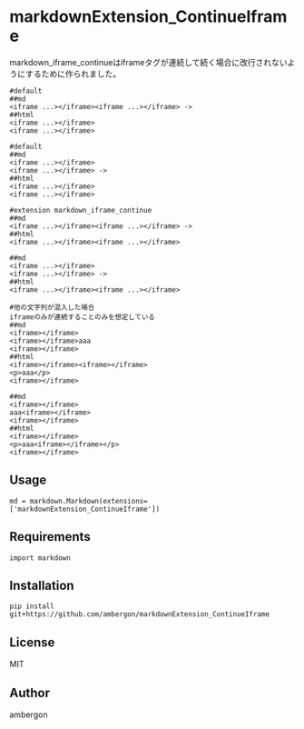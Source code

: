 # markdownExtension_ContinueIframe
markdown_iframe_continueはiframeタグが連続して続く場合に改行されないようにするために作られました。
```
#default
##md
<iframe ...></iframe><iframe ...></iframe> ->
##html
<iframe ...></iframe>
<iframe ...></iframe>

#default
##md
<iframe ...></iframe>
<iframe ...></iframe> ->
##html
<iframe ...></iframe>
<iframe ...></iframe> 
```
```
#extension markdown_iframe_continue
##md
<iframe ...></iframe><iframe ...></iframe> ->
##html
<iframe ...></iframe><iframe ...></iframe> 

##md
<iframe ...></iframe>
<iframe ...></iframe> ->
##html
<iframe ...></iframe><iframe ...></iframe> 

#他の文字列が混入した場合
iframeのみが連続することのみを想定している
##md
<iframe></iframe>
<iframe></iframe>aaa
<iframe></iframe>
##html
<iframe></iframe><iframe></iframe>
<p>aaa</p>
<iframe></iframe>

##md
<iframe></iframe>
aaa<iframe></iframe>
<iframe></iframe>
##html
<iframe></iframe>
<p>aaa<iframe></iframe></p>
<iframe></iframe>
```

## Usage
```
md = markdown.Markdown(extensions=['markdownExtension_ContinueIframe'])
```

## Requirements
```
import markdown
```

## Installation
```
pip install git+https://github.com/ambergon/markdownExtension_ContinueIframe
```

## License
MIT

## Author
ambergon


